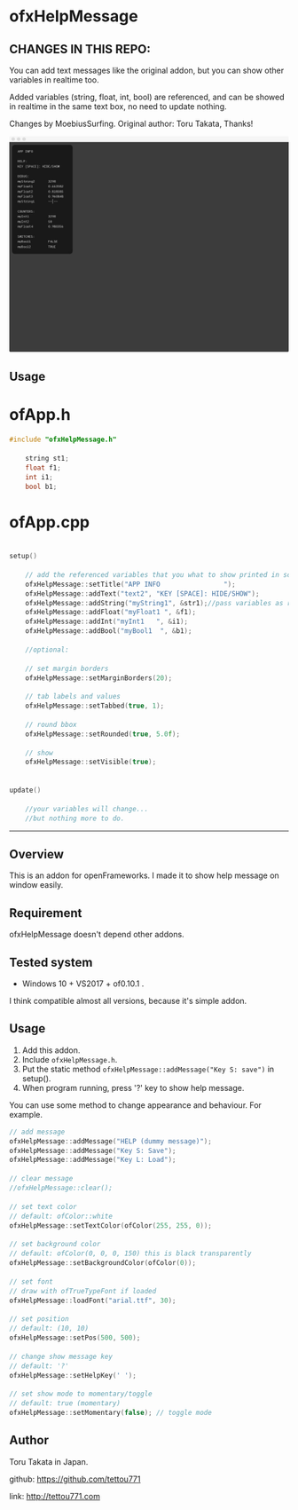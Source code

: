 # ofxHelpMessage

## CHANGES IN THIS REPO:

You can add text messages like the original addon, but you can show other variables in realtime too.

Added variables (string, float, int, bool) are referenced, and can be showed in realtime in the same text box, no need to update nothing.

Changes by MoebiusSurfing. 
Original author: Toru Takata, Thanks!

![Alt text](/screenshot.jpg?raw=true "MoebiusSurfing")

## Usage

# ofApp.h
```cpp
#include "ofxHelpMessage.h"

    string st1;
    float f1;
    int i1;
    bool b1;
```

# ofApp.cpp
```cpp 

setup()

    // add the referenced variables that you what to show printed in screen box
    ofxHelpMessage::setTitle("APP INFO                ");
    ofxHelpMessage::addText("text2", "KEY [SPACE]: HIDE/SHOW");
    ofxHelpMessage::addString("myString1", &str1);//pass variables as references
    ofxHelpMessage::addFloat("myFloat1 ", &f1);
    ofxHelpMessage::addInt("myInt1   ", &i1);
    ofxHelpMessage::addBool("myBool1  ", &b1);
    
    //optional:

    // set margin borders
    ofxHelpMessage::setMarginBorders(20);

    // tab labels and values
    ofxHelpMessage::setTabbed(true, 1);

    // round bbox
    ofxHelpMessage::setRounded(true, 5.0f);

    // show
    ofxHelpMessage::setVisible(true);


update()

    //your variables will change...
    //but nothing more to do.
```

-------------------------------------------------------------------------------------------------------

## Overview

This is an addon for openFrameworks.
I made it to show help message on window easily.

## Requirement

ofxHelpMessage doesn't depend other addons.

## Tested system

- Windows 10 + VS2017 +  of0.10.1 .

I think compatible almost all versions, because it's simple addon.

## Usage

1. Add this addon.
1. Include `ofxHelpMessage.h`.
1. Put the static method `ofxHelpMessage::addMessage("Key S: save")`  in setup().
1. When program running, press '?' key to show help message.



You can use some method to change appearance and behaviour.
For example.

```cpp
// add message
ofxHelpMessage::addMessage("HELP (dummy message)");
ofxHelpMessage::addMessage("Key S: Save");
ofxHelpMessage::addMessage("Key L: Load");

// clear message
//ofxHelpMessage::clear();

// set text color
// default: ofColor::white
ofxHelpMessage::setTextColor(ofColor(255, 255, 0));

// set background color
// default: ofColor(0, 0, 0, 150) this is black transparently
ofxHelpMessage::setBackgroundColor(ofColor(0));

// set font
// draw with ofTrueTypeFont if loaded
ofxHelpMessage::loadFont("arial.ttf", 30);

// set position
// default: (10, 10)
ofxHelpMessage::setPos(500, 500);

// change show message key
// default: '?'
ofxHelpMessage::setHelpKey(' ');

// set show mode to momentary/toggle
// default: true (momentary)
ofxHelpMessage::setMomentary(false); // toggle mode

```

## Author

Toru Takata in Japan.

github: https://github.com/tettou771

link: http://tettou771.com
